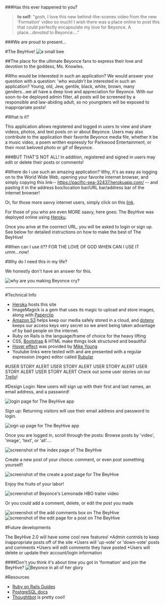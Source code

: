 ###Has this ever happened to you?
>**to self**: "gosh, I love this new behind-the-scenes video from the new 'Formation' video so much! I wish there was a place online to post this that could perfectly encapsulate my love for Beyonce. A place...*devoted* to Beyonce...."


###We are proud to present...

#The BeyHive! ![a small bee](http://www.clker.com/cliparts/P/q/6/5/Z/S/small-bee-th.png)


##The place for the ultimate Beyonce fans to express their love and devotion to the goddess, Ms. Knowles. 


#Who would be interested in such an application?
We would answer your question with a question: 'who _wouldn't_ be interested in such an application? Young, old, Jew, gentile, black, white, brown, many genders...we all have a deep love and appreciation for Beyonce. With our soon-to-be deployed admin filter, all posts will be screened by a responsible and law-abiding adult, so no youngsters will be exposed to inappropriate posts! 


#What is it?

This application allows registered and logged in users to view and share videos, photos, and text posts on or about Beyonce. Users may also contribute to the application their favorite Beyonce media file, whether it be a music video, a poem written expressly for Parkwood Entertainment, or their most beloved photo or gif of Beyonce. 

###BUT THAT'S NOT ALL!
In addition, registered and signed in users may edit or delete their posts or comments!

#Where do I use such an amazing application?
Why, it's as easy as logging on to the World Wide Web, opening your favorite internet browser, and simply copying this link--  https://pacific-sea-32437.herokuapp.com/ --
and pasting it in the address box/location bar/URL bar/address bar of the internet browser!

Or, for those more savvy internet users, simply click on this [link](https://pacific-sea-32437.herokuapp.com/).

For those of you who are even MORE saavy, here goes: 
The BeyHive was deployed online using [Heroku](https://devcenter.heroku.com/start).

Once you arive at the coorrect URL, you will be asked to login or sign up. See below for 
detailed instructions on how to make the best of The BeyHive!

#When can I use it?? FOR THE LOVE OF GOD WHEN CAN I USE IT
umm...now!

#Why do I need this in my life?

We honestly don't have an answer for this. 

![why are you making Beyonce cry?](https://bloggojane.files.wordpress.com/2013/09/beyonce-why-dont-you-love-me-that-grape-juice.png?w=500)


---
#Technical Info
- [Heroku](https://devcenter.heroku.com/start) hosts this site
- ImageMagick is a gem that uses its magic to upload and store images, along with [Paperclip](https://github.com/thoughtbot/paperclip/wiki)
- [Amazon S3](https://aws.amazon.com/s3/?sc_channel=PS&sc_campaign=acquisition_US&sc_publisher=google&sc_medium=s3_b&sc_content=s3_e_control&sc_detail=amazon%20s3&sc_category=s3&sc_segment=85675223922&sc_matchtype=e&sc_country=US&s_kwcid=AL!4422!3!85675223922!e!!g!!amazon%20s3&ef_id=VSKL2AAAAd:20160226084153:s) helps keep our media safely stored in a cloud, and [dotenv](https://github.com/bkeepers/dotenv) keeps our access keys very secret so we arent being taken advantage of by bad people on the internet.
- Ruby on Rails is the language/frame of choice for the heavy lifting
- CSS, [Bootstrap](http://getbootstrap.com/css/#grid) & HTML make things look structured and beautiful
- [Hover effect](http://miketricking.github.io/dist/) was provided by [Mike Young](https://github.com/miketricking/miketricking.github.io)
- Youtube links were tested with and are presented with a regular expression (regex) editor called [Rubular](http://rubular.com/)

#USER STORY ALERT USER STORY ALERT USER STORY ALERT USER STORY ALERT USER STORY ALERT
Check out some user stories on our [Trello](https://trello.com/b/XgUTcJ9L/beyhive-app)!

#Design
Login:
New users will sign up with their first and last names, an email address, and a password!

![login page for The BeyHive app](https://i.imgur.com/z2squGz.png)

Sign up:
Returning visitors will use their email address and password to login.
 
![sign up page for The BeyHive app](https://i.imgur.com/Hf3ElUm.png)

Once you are logged in, scroll through the posts:
Browse posts by 'video', 'image', 'text', or 'all'....

![screenshot of the index page of The BeyHive](https://i.imgur.com/pGsfqra.png)

Create a new post of your choice:
comment, or even post something yourself! 

![screenshot of the create a post page for The BeyHive](https://i.imgur.com/zyhCBh2.png)

Enjoy the fruits of your labor!

![screenshot of Beyonce's Lemonade HBO trailer video](https://i.imgur.com/fU9kY9A.png)

Or you could add a comment, delete, or edit the post you made

![screenshot of the add comments box on The BeyHive](https://i.imgur.com/SuAM59j.png)  
![screenshot of the edit page for a post on The BeyHive](https://i.imgur.com/xepekxm.png)

#Future developments

The BeyHive 2.0 will have some cool new features!
*Admin controls to keep inappropriate posts off of the site
*Users will 'up-vote' or 'down-vote' posts and comments
*Users will edit comments they have posted
*Users will delete or update their account/login information

####Don't you think it's about time you got in 'formation' and join the BeyHive?
![Beyonce in all of her glory](http://hustletv.tv/wp-content/uploads/2015/05/Hustletv-Beyonce-IASF-beyonce-32700249-1280-960.jpg)

#Resources

- [Ruby on Rails Guides](http://guides.rubyonrails.org/)
- [PostgreSQL docs](http://www.postgresql.org/docs/9.2/static/app-psql.html)
- [Thoughtbot](https://github.com/thoughtbot) is pretty cool!

